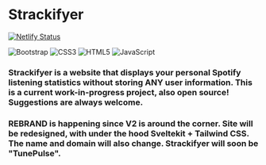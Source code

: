 # Strackifyer
[![Netlify Status](https://api.netlify.com/api/v1/badges/68fc96d7-0887-4f6d-b2f6-00328ba29643/deploy-status)](https://app.netlify.com/sites/strackifyer/deploys)

![Bootstrap](https://img.shields.io/badge/bootstrap-%23563D7C.svg?style=for-the-badge&logo=bootstrap&logoColor=white)
![CSS3](https://img.shields.io/badge/css3-%231572B6.svg?style=for-the-badge&logo=css3&logoColor=white)
![HTML5](https://img.shields.io/badge/html5-%23E34F26.svg?style=for-the-badge&logo=html5&logoColor=white)
![JavaScript](https://img.shields.io/badge/javascript-%23323330.svg?style=for-the-badge&logo=javascript&logoColor=%23F7DF1E)

### Strackifyer is a website that displays your personal Spotify listening statistics without storing ANY user information. This is a current work-in-progress project, also open source! Suggestions are always welcome.

### REBRAND is happening since V2 is around the corner. Site will be redesigned, with under the hood Sveltekit + Tailwind CSS. The name and domain will also change. Strackifyer will soon be "TunePulse".
